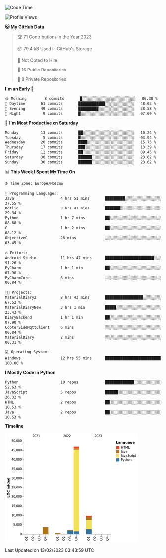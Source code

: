 <!--START_SECTION:waka-->
![Code Time](http://img.shields.io/badge/Code%20Time-27%20hrs%2032%20mins-blue)

![Profile Views](http://img.shields.io/badge/Profile%20Views-3-blue)

**🐱 My GitHub Data** 

> 🏆 71 Contributions in the Year 2023
 > 
> 📦 79.4 kB Used in GitHub's Storage 
 > 
> 🚫 Not Opted to Hire
 > 
> 📜 16 Public Repositories 
 > 
> 🔑 8 Private Repositories  
 > 
**I'm an Early 🐤** 

```text
🌞 Morning        8 commits       █░░░░░░░░░░░░░░░░░░░░░░░░   06.30 % 
🌆 Daytime       61 commits       ████████████░░░░░░░░░░░░░   48.03 % 
🌃 Evening       49 commits       █████████░░░░░░░░░░░░░░░░   38.58 % 
🌙 Night          9 commits       █░░░░░░░░░░░░░░░░░░░░░░░░   07.09 % 

```
📅 **I'm Most Productive on Saturday** 

```text
Monday          13 commits       ██░░░░░░░░░░░░░░░░░░░░░░░   10.24 % 
Tuesday          5 commits       █░░░░░░░░░░░░░░░░░░░░░░░░   03.94 % 
Wednesday       20 commits       ████░░░░░░░░░░░░░░░░░░░░░   15.75 % 
Thursday        17 commits       ███░░░░░░░░░░░░░░░░░░░░░░   13.39 % 
Friday          12 commits       ██░░░░░░░░░░░░░░░░░░░░░░░   09.45 % 
Saturday        30 commits       ██████░░░░░░░░░░░░░░░░░░░   23.62 % 
Sunday          30 commits       ██████░░░░░░░░░░░░░░░░░░░   23.62 % 

```


📊 **This Week I Spent My Time On** 

```text
⌚︎ Time Zone: Europe/Moscow

💬 Programming Languages: 
Java                     4 hrs 51 mins       █████████░░░░░░░░░░░░░░░░   37.55 % 
Kotlin                   3 hrs 47 mins       ███████░░░░░░░░░░░░░░░░░░   29.34 % 
Python                   1 hr 7 mins         ██░░░░░░░░░░░░░░░░░░░░░░░   08.68 % 
C                        1 hr 2 mins         ██░░░░░░░░░░░░░░░░░░░░░░░   08.12 % 
ObjectiveC               26 mins             ░░░░░░░░░░░░░░░░░░░░░░░░░   03.45 % 

🔥 Editors: 
Android Studio           11 hrs 47 mins      ██████████████████████░░░   91.26 % 
PyCharm                  1 hr 1 min          ██░░░░░░░░░░░░░░░░░░░░░░░   07.90 % 
PyCharmCore              6 mins              ░░░░░░░░░░░░░░░░░░░░░░░░░   00.84 % 

🐱‍💻 Projects: 
MaterialDiary2           8 hrs 43 mins       █████████████████░░░░░░░░   67.52 % 
MaterialDiaryNew         3 hrs 1 min         █████░░░░░░░░░░░░░░░░░░░░   23.43 % 
DiaryBackend             1 hr 1 min          ██░░░░░░░░░░░░░░░░░░░░░░░   07.90 % 
CopterSideMqttClient     6 mins              ░░░░░░░░░░░░░░░░░░░░░░░░░   00.84 % 
MaterialDiary            2 mins              ░░░░░░░░░░░░░░░░░░░░░░░░░   00.31 % 

💻 Operating System: 
Windows                  12 hrs 55 mins      █████████████████████████   100.00 % 

```

**I Mostly Code in Python** 

```text
Python                   10 repos            █████████████░░░░░░░░░░░░   52.63 % 
JavaScript               5 repos             ██████░░░░░░░░░░░░░░░░░░░   26.32 % 
HTML                     2 repos             ██░░░░░░░░░░░░░░░░░░░░░░░   10.53 % 
Java                     2 repos             ██░░░░░░░░░░░░░░░░░░░░░░░   10.53 % 

```


**Timeline**

![Chart not found](https://raw.githubusercontent.com/Adlemex/Adlemex/main/charts/bar_graph.png) 


 Last Updated on 13/02/2023 03:43:59 UTC
<!--END_SECTION:waka-->
